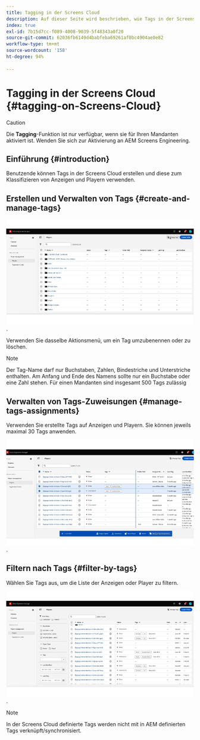 ```yaml
---
title: Tagging in der Screens Cloud
description: Auf dieser Seite wird beschrieben, wie Tags in der Screens Cloud erstellt, verwaltet und verwendet werden können.
index: true
exl-id: 7b15d7cc-f089-4008-9039-5f48343a0f20
source-git-commit: 62036fb6149d4babfeba69261af0bc4904ae0e82
workflow-type: tm+mt
source-wordcount: '158'
ht-degree: 94%

---
```


# Tagging in der Screens Cloud {#tagging-on-Screens-Cloud}

>[!CAUTION]
>
>Die **Tagging**-Funktion ist nur verfügbar, wenn sie für Ihren Mandanten aktiviert ist. Wenden Sie sich zur Aktivierung an AEM Screens Engineering.

## Einführung {#introduction}

Benutzende können Tags in der Screens Cloud erstellen und diese zum Klassifizieren von Anzeigen und Playern verwenden.

## Erstellen und Verwalten von Tags {#create-and-manage-tags}

![Tag erstellen](assets/tagging/create-tag.gif).

Verwenden Sie dasselbe Aktionsmenü, um ein Tag umzubenennen oder zu löschen.

>[!NOTE]
> 
> Der Tag-Name darf nur Buchstaben, Zahlen, Bindestriche und Unterstriche enthalten. Am Anfang und Ende des Namens sollte nur ein Buchstabe oder eine Zahl stehen.
> Für einen Mandanten sind insgesamt 500 Tags zulässig

## Verwalten von Tags-Zuweisungen {#manage-tags-assignments}

Verwenden Sie erstellte Tags auf Anzeigen und Playern. Sie können jeweils maximal 30 Tags anwenden.

![Verwalten von Tag-Zuweisungen](assets/tagging/assign-tags-to-players.gif).

## Filtern nach Tags {#filter-by-tags}

Wählen Sie Tags aus, um die Liste der Anzeigen oder Player zu filtern.

![nach Tags filtern](assets/tagging/filter-by-tags.gif).

>[!NOTE]
> 
> In der Screens Cloud definierte Tags werden nicht mit in AEM definierten Tags verknüpft/synchronisiert.
> 
